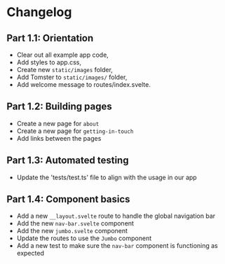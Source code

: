 # Changelog

## Part 1.1: Orientation

- Clear out all example app code,
- Add styles to app.css,
- Create new `static/images` folder,
- Add Tomster to `static/images/` folder,
- Add welcome message to routes/index.svelte.

## Part 1.2: Building pages

- Create a new page for `about`
- Create a new page for `getting-in-touch`
- Add links between the pages

## Part 1.3: Automated testing

- Update the 'tests/test.ts' file to align with the usage in our app

## Part 1.4: Component basics

- Add a new `__layout.svelte` route to handle the global navigation bar
- Add the new `nav-bar.svelte` component
- Add the new `jumbo.svelte` component
- Update the routes to use the `Jumbo` component
- Add a new test to make sure the `nav-bar` component is functioning as expected
